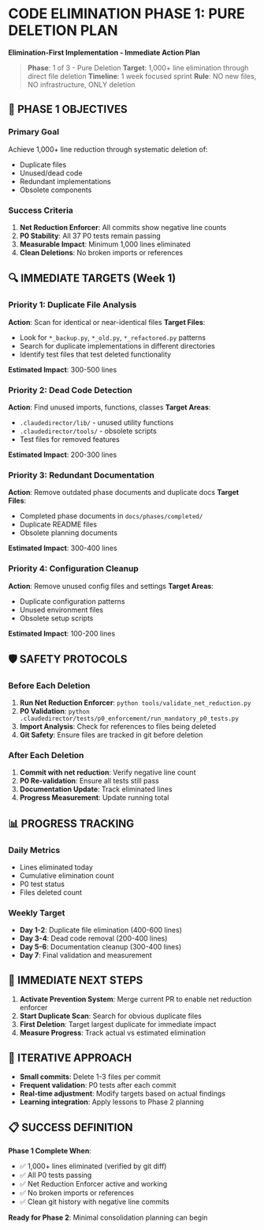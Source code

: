 # CODE ELIMINATION PHASE 1: PURE DELETION PLAN
**Elimination-First Implementation - Immediate Action Plan**

> **Phase**: 1 of 3 - Pure Deletion
> **Target**: 1,000+ line elimination through direct file deletion
> **Timeline**: 1 week focused sprint
> **Rule**: NO new files, NO infrastructure, ONLY deletion

## 🎯 **PHASE 1 OBJECTIVES**

### **Primary Goal**
Achieve 1,000+ line reduction through systematic deletion of:
- Duplicate files
- Unused/dead code
- Redundant implementations
- Obsolete components

### **Success Criteria**
1. **Net Reduction Enforcer**: All commits show negative line counts
2. **P0 Stability**: All 37 P0 tests remain passing
3. **Measurable Impact**: Minimum 1,000 lines eliminated
4. **Clean Deletions**: No broken imports or references

## 🔍 **IMMEDIATE TARGETS (Week 1)**

### **Priority 1: Duplicate File Analysis**
**Action**: Scan for identical or near-identical files
**Target Files**:
- Look for `*_backup.py`, `*_old.py`, `*_refactored.py` patterns
- Search for duplicate implementations in different directories
- Identify test files that test deleted functionality

**Estimated Impact**: 300-500 lines

### **Priority 2: Dead Code Detection**
**Action**: Find unused imports, functions, classes
**Target Areas**:
- `.claudedirector/lib/` - unused utility functions
- `.claudedirector/tools/` - obsolete scripts
- Test files for removed features

**Estimated Impact**: 200-300 lines

### **Priority 3: Redundant Documentation**
**Action**: Remove outdated phase documents and duplicate docs
**Target Files**:
- Completed phase documents in `docs/phases/completed/`
- Duplicate README files
- Obsolete planning documents

**Estimated Impact**: 300-400 lines

### **Priority 4: Configuration Cleanup**
**Action**: Remove unused config files and settings
**Target Areas**:
- Duplicate configuration patterns
- Unused environment files
- Obsolete setup scripts

**Estimated Impact**: 100-200 lines

## 🛡️ **SAFETY PROTOCOLS**

### **Before Each Deletion**
1. **Run Net Reduction Enforcer**: `python tools/validate_net_reduction.py`
2. **P0 Validation**: `python .claudedirector/tests/p0_enforcement/run_mandatory_p0_tests.py`
3. **Import Analysis**: Check for references to files being deleted
4. **Git Safety**: Ensure files are tracked in git before deletion

### **After Each Deletion**
1. **Commit with net reduction**: Verify negative line count
2. **P0 Re-validation**: Ensure all tests still pass
3. **Documentation Update**: Track eliminated lines
4. **Progress Measurement**: Update running total

## 📊 **PROGRESS TRACKING**

### **Daily Metrics**
- Lines eliminated today
- Cumulative elimination count
- P0 test status
- Files deleted count

### **Weekly Target**
- **Day 1-2**: Duplicate file elimination (400-600 lines)
- **Day 3-4**: Dead code removal (200-400 lines)
- **Day 5-6**: Documentation cleanup (300-400 lines)
- **Day 7**: Final validation and measurement

## 🚀 **IMMEDIATE NEXT STEPS**

1. **Activate Prevention System**: Merge current PR to enable net reduction enforcer
2. **Start Duplicate Scan**: Search for obvious duplicate files
3. **First Deletion**: Target largest duplicate for immediate impact
4. **Measure Progress**: Track actual vs estimated elimination

## 🔄 **ITERATIVE APPROACH**

- **Small commits**: Delete 1-3 files per commit
- **Frequent validation**: P0 tests after each commit
- **Real-time adjustment**: Modify targets based on actual findings
- **Learning integration**: Apply lessons to Phase 2 planning

## 📋 **SUCCESS DEFINITION**

**Phase 1 Complete When**:
- ✅ 1,000+ lines eliminated (verified by git diff)
- ✅ All P0 tests passing
- ✅ Net Reduction Enforcer active and working
- ✅ No broken imports or references
- ✅ Clean git history with negative line commits

**Ready for Phase 2**: Minimal consolidation planning can begin
